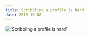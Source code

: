 ```yaml
---
title: Scribbling a profile is hard
date: 2019-10-08
---
```


!['Scribbling a profile is hard'](/95Scribblingaprofileishard4.jpg)

